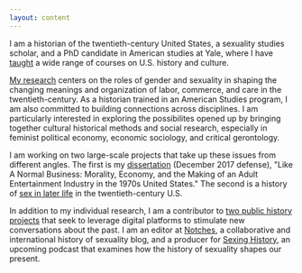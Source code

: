 ```yaml
---
layout: content
---
```

I am a historian of the twentieth-century United States, a sexuality studies scholar, and a PhD candidate in American studies at Yale, where I have [taught](/teaching) a wide range of courses on U.S. history and culture. 

[My research](/research) centers on the roles of gender and sexuality in shaping the changing meanings and organization of labor, commerce, and care in the twentieth-century. As a historian trained in an American Studies program, I am also committed to building connections across disciplines. I am particularly interested in exploring the possibilites opened up by bringing together cultural historical methods and social research, especially in feminist political economy, economic sociology, and critical gerontology.

I am working on two large-scale projects that take up these issues from different angles. The first is my [dissertation](/research#dissertation) (December 2017 defense), "Like A Normal Business: Morality, Economy, and the Making of an Adult Entertainment Industry in the 1970s United States." The second is a history of [sex in later life](/research#elder_intimacies) in the twentieth-century U.S. 

In addition to my individual research, I am a contributor to [two public history projects](/public_history) that seek to leverage digital platforms to stimulate new conversations about the past. I am an editor at [Notches](http://notchesblog.com), a collaborative and international history of sexuality blog, and a producer for [Sexing History](https://www.facebook.com/sexinghistory), an upcoming podcast that examines how the history of sexuality shapes our present. 
